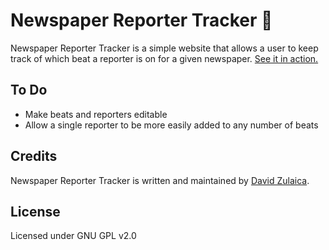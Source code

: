 # Newspaper Reporter Tracker 📰
Newspaper Reporter Tracker is a simple website that allows a user to keep track of which beat a reporter is on for a given newspaper. [See it in action.](http://zulaica.github.io/newspaper-reporter-tracker/)

## To Do
- Make beats and reporters editable
- Allow a single reporter to be more easily added to any number of beats

## Credits
Newspaper Reporter Tracker is written and maintained by [David Zulaica](http://zulaica.info).

## License
Licensed under GNU GPL v2.0
